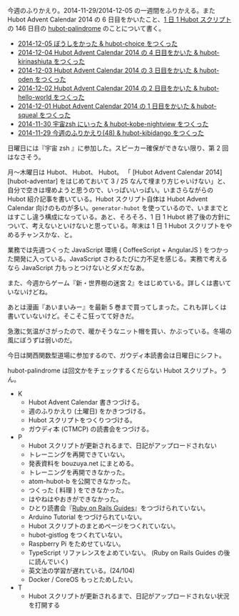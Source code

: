 今週のふりかえり。2014-11-29/2014-12-05 の一週間をふりかえる。また Hubot Advent Calendar 2014 の 6 日目をかいたこと、[1 日 1 Hubot スクリプト][hubot-script-per-day]の 146 日目の [hubot-palindrome][gh:bouzuya/hubot-palindrome] のことについて書く。

- [2014-12-05 ぼうしをかった & hubot-choice をつくった][2014-12-05]
- [2014-12-04 Hubot Advent Calendar 2014 の 4 日目をかいた & hubot-kirinashiuta をつくった][2014-12-04]
- [2014-12-03 Hubot Advent Calendar 2014 の 3 日目をかいた & hubot-oden をつくった][2014-12-03]
- [2014-12-02 Hubot Advent Calendar 2014 の 2 日目をかいた & hubot-hello-world をつくった][2014-12-02]
- [2014-12-01 Hubot Advent Calendar 2014 の 1 日目をかいた & hubot-squeal をつくった][2014-12-01]
- [2014-11-30 宇宙zsh にいった & hubot-kobe-nightview をつくった][2014-11-30]
- [2014-11-29 今週のふりかえり(48) & hubot-kibidango をつくった][2014-11-29]

日曜日には『宇宙 zsh 』に参加した。スピーカー確保ができない限り、第 2 回はなさそう。

月〜木曜日は Hubot、 Hubot、 Hubot。 「 [Hubot Advent Calendar 2014][hubot-adventar] をはじめておいて 3 / 25 なんて埋まり方じゃいけない」と、自分で空きは埋めようと思うので、いっぱいいっぱい。いまさらながらの Hubot 紹介記事を書いている。Hubot スクリプト自体は Hubot Advent Calendar 向けのものが多い。`generator-hubot` を使っているので、いままでとはすこし違う構成になっている。あと、そろそろ、1 日 1 Hubot 終了後の方針について、考えないといけないと思っている。年末は 1 日 1 Hubot スクリプトをやめるチャンスかな、と。

業務では先週つくった JavaScript 環境 ( CoffeeScript + AngularJS ) をつかった開発に入っている。JavaScript さわるたびに力不足を感じる。実務で考えるなら JavaScript 力もっとつけないとダメだなあ。

また、今週からゲーム『新・世界樹の迷宮 2』をはじめている。詳しくは書いていないけどね。

あとは漫画『あいまいみー』を最新 5 巻まで買ってしまった。これも詳しくは書いていないけど。そこそこ狂ってて好きだ。

急激に気温がさがったので、暖かそうなニット帽を買い、かぶっている。冬場の風にぼうずは弱いのだ。

今日は関西関数型道場に参加するので、ガウディ本読書会は日曜日にシフト。

hubot-palindrome は回文かをチェックするくだらない Hubot スクリプト。うん。

- K
  - Hubot Advent Calendar 書きつづける。
  - 週のふりかえり (土曜日) をかきつづける。
  - Hubot スクリプトをつくりつづける。
  - ガウディ本 (CTMCP) の読書会をつづける。
- P
  - Hubot スクリプトが更新されるまで、日記がアップロードされない
  - トレーニングを再開できていない。
  - 発表資料を bouzuya.net にまとめる。
  - トレーニングを再開できなかった。
  - atom-hubot-b を公開できなかった。
  - つくった ( 料理 ) をできなかった。
  - はやねはやおきができなかった。
  - ひとり読書会『[Ruby on Rails Guides][hitoridokusho/books/railsguides]』をつづけられていない。
  - Arduino Tutorial をつづけられていない。
  - Hubot スクリプトのまとめページをつくれていない。
  - hubot-gistlog をつくれていない。
  - Raspberry Pi をためせていない。
  - TypeScript リファレンスをよめていない。 (Ruby on Rails Guides の後に読んでいく)
  - 英文法の学習が遅れている。(24/104)
  - Docker / CoreOS もっとためしたい。
- T
  - Hubot スクリプトが更新されるまで、日記がアップロードされない状況を打開する

[gh:bouzuya/hubot-palindrome]: https://github.com/bouzuya/hubot-palindrome
[hubot-script-per-day]: https://blog.bouzuya.net/posts?tags=hubot-script-per-day
[hubot-adventar-2014]: http://www.adventar.org/calendars/384
[hubot-adventar-2014-1]: http://qiita.com/bouzuya/items/c7d0ad80c357aab6b696
[hubot-adventar-2014-2]: http://qiita.com/bouzuya/items/11c0c6da2b3ad54b827f
[hubot-adventar-2014-3]: http://qiita.com/bouzuya/items/2a200c9e8a45e2478bc2
[hubot-adventar-2014-4]: http://qiita.com/bouzuya/items/4c0206d72ff22ade9339
[2014-12-05]: https://blog.bouzuya.net/2014/12/05/
[2014-12-04]: https://blog.bouzuya.net/2014/12/04/
[2014-12-03]: https://blog.bouzuya.net/2014/12/03/
[2014-12-02]: https://blog.bouzuya.net/2014/12/02/
[2014-12-01]: https://blog.bouzuya.net/2014/12/01/
[2014-11-30]: https://blog.bouzuya.net/2014/11/30/
[2014-11-29]: https://blog.bouzuya.net/2014/11/29/
[hitoridokusho/books/railsguides]: http://guides.rubyonrails.org/
